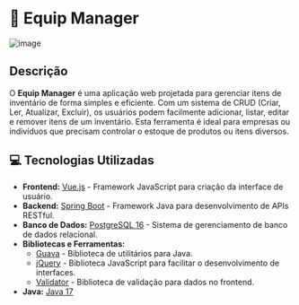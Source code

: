 # 🧰 Equip Manager

![image](https://github.com/user-attachments/assets/4b042680-19b7-4e58-b70e-44206f65ac46)


## Descrição

O **Equip Manager** é uma aplicação web projetada para gerenciar itens de inventário de forma simples e eficiente. Com um sistema de CRUD (Criar, Ler, Atualizar, Excluir), os usuários podem facilmente adicionar, listar, editar e remover itens de um inventário. Esta ferramenta é ideal para empresas ou indivíduos que precisam controlar o estoque de produtos ou itens diversos.

## 💻 Tecnologias Utilizadas

- **Frontend:** [Vue.js](https://vuejs.org/) - Framework JavaScript para criação da interface de usuário.
- **Backend:** [Spring Boot](https://spring.io/projects/spring-boot) - Framework Java para desenvolvimento de APIs RESTful.
- **Banco de Dados:** [PostgreSQL 16](https://www.postgresql.org/) - Sistema de gerenciamento de banco de dados relacional.
- **Bibliotecas e Ferramentas:**
  - [Guava](https://github.com/google/guava) - Biblioteca de utilitários para Java.
  - [jQuery](https://jquery.com/) - Biblioteca JavaScript para facilitar o desenvolvimento de interfaces.
  - [Validator](https://github.com/validatorjs/validator.js) - Biblioteca de validação para dados no frontend.
- **Java:** [Java 17](https://www.oracle.com/java/technologies/javase/jdk17-archive-downloads.html)
